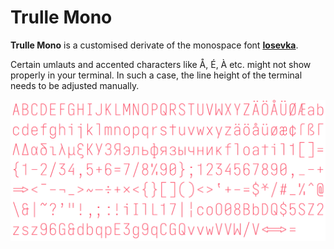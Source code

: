 # Trulle Mono

**Trulle Mono** is a customised derivate of the monospace font [**Iosevka**](https://github.com/be5invis/Iosevka).

Certain umlauts and accented characters like Å, É, À etc. might not show properly in your terminal. In such a case, the line height of the terminal needs to be adjusted manually.

![Trulle Mono](/Images/trulle-mono.png)
